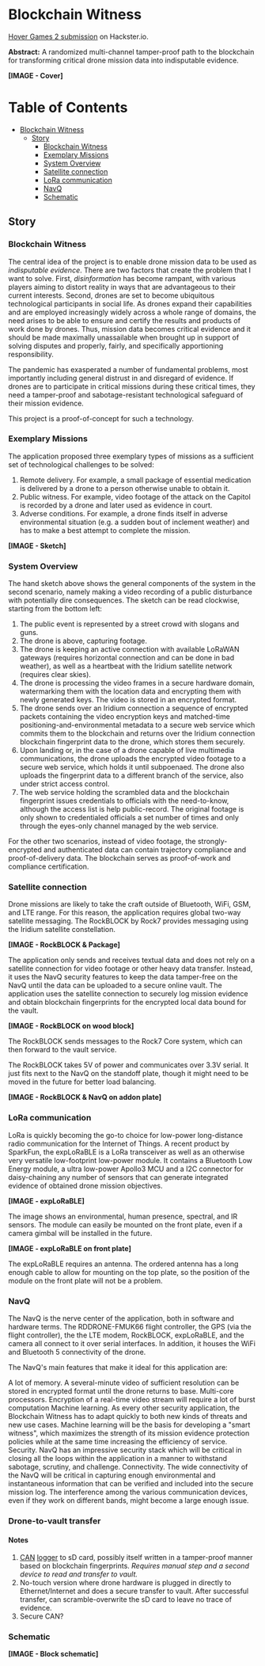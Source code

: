 # Blockchain Witness

[Hover Games 2 submission](https://www.hackster.io/ivogeorg/blockchain-witness-d0f902) on Hackster.io.

**Abstract:** A randomized multi-channel tamper-proof path to the blockchain for transforming critical drone mission data into indisputable evidence.

**[IMAGE - Cover]**

Table of Contents
=================

* [Blockchain Witness](#blockchain-witness)
  * [Story](#story)
    * [Blockchain Witness](#blockchain-witness-1)
    * [Exemplary Missions](#exemplary-missions)
    * [System Overview](#system-overview)
    * [Satellite connection](#satellite-connection)
    * [LoRa communication](#lora-communication)
    * [NavQ](#navq)
    * [Schematic](#schematic)

## Story

### Blockchain Witness

The central idea of the project is to enable drone mission data to be used as _indisputable evidence_. There are two factors that create the problem that I want to solve. First, _disinformation_ has become rampant, with various players aiming to distort reality in ways that are advantageous to their current interests. Second, drones are set to become ubiquitous technological participants in social life. As drones expand their capabilities and are employed increasingly widely across a whole range of domains, the need arises to be able to ensure and certify the results and products of work done by drones. Thus, mission data becomes critical evidence and it should be made maximally unassailable when brought up in support of solving disputes and properly, fairly, and specifically apportioning responsibility.

The pandemic has exasperated a number of fundamental problems, most importantly including general distrust in and disregard of evidence. If drones are to participate in critical missions during these critical times, they need a tamper-proof and sabotage-resistant technological safeguard of their mission evidence.

This project is a proof-of-concept for such a technology.

### Exemplary Missions

The application proposed three exemplary types of missions as a sufficient set of technological challenges to be solved:

  1. Remote delivery. For example, a small package of essential medication is delivered by a drone to a person otherwise unable to obtain it.  
  2. Public witness. For example, video footage of the attack on the Capitol is recorded by a drone and later used as evidence in court.  
  3. Adverse conditions. For example, a drone finds itself in adverse environmental situation (e.g. a sudden bout of inclement weather) and has to make a best attempt to complete the mission.  

**[IMAGE - Sketch]**

### System Overview

The hand sketch above shows the general components of the system in the second scenario, namely making a video recording of a public disturbance with potentially dire consequences. The sketch can be read clockwise, starting from the bottom left:

  1. The public event is represented by a street crowd with slogans and guns.  
  2. The drone is above, capturing footage.  
  3. The drone is keeping an active connection with available LoRaWAN gateways (requires horizontal connection and can be done in bad weather), as well as a heartbeat with the Iridium satellite network (requires clear skies).  
  4. The drone is processing the video frames in a secure hardware domain, watermarking them with the location data and encrypting them with newly generated keys. The video is stored in an encrypted format.  
  5. The drone sends over an Iridium connection a sequence of encrypted packets containing the video encryption keys and matched-time positioning-and-environmental metadata to a secure web service which commits them to the blockchain and returns over the Iridium connection blockchain fingerprint data to the drone, which stores them securely.  
  6. Upon landing or, in the case of a drone capable of live multimedia communications, the drone uploads the encrypted video footage to a secure web service, which holds it until subpoenaed. The drone also uploads the fingerprint data to a different branch of the service, also under strict access control.  
  7. The web service holding the scrambled data and the blockchain fingerprint issues credentials to officials with the need-to-know, although the access list is help public-record. The original footage is only shown to credentialed officials a set number of times and only through the eyes-only channel managed by the web service.  
 
For the other two scenarios, instead of video footage, the strongly-encrypted and authenticated data can contain trajectory compliance and proof-of-delivery data. The blockchain serves as proof-of-work and compliance certification.

### Satellite connection

Drone missions are likely to take the craft outside of Bluetooth, WiFi, GSM, and LTE range. For this reason, the application requires global two-way satellite messaging. The RockBLOCK by Rock7 provides messaging using the Iridium satellite constellation.

**[IMAGE - RockBLOCK & Package]**

The application only sends and receives textual data and does not rely on a satellite connection for video footage or other heavy data transfer. Instead, it uses the NavQ security features to keep the data tamper-free on the NavQ until the data can be uploaded to a secure online vault. The application uses the satellite connection to securely log mission evidence and obtain blockchain fingerprints for the encrypted local data bound for the vault.

**[IMAGE - RockBLOCK on wood block]**

The RockBLOCK sends messages to the Rock7 Core system, which can then forward to the vault service.

The RockBLOCK takes 5V of power and communicates over 3.3V serial. It just fits next to the NavQ on the standoff plate, though it might need to be moved in the future for better load balancing.

**[IMAGE - RockBLOCK & NavQ on addon plate]**

### LoRa communication

LoRa is quickly becoming the go-to choice for low-power long-distance radio communication for the Internet of Things. A recent product by SparkFun, the expLoRaBLE is a LoRa transceiver as well as an otherwise very versatile low-footprint low-power module. It contains a Bluetooth Low Energy module, a ultra low-power Apollo3 MCU and a I2C connector for daisy-chaining any number of sensors that can generate integrated evidence of obtained drone mission objectives.

**[IMAGE - expLoRaBLE]**

The image shows an environmental, human presence, spectral, and IR sensors. The module can easily be mounted on the front plate, even if a camera gimbal will be installed in the future.

**[IMAGE - expLoRaBLE on front plate]**

The expLoRaBLE requires an antenna. The ordered antenna has a long enough cable to allow for mounting on the top plate, so the position of the module on the front plate will not be a problem.

### NavQ

The NavQ is the nerve center of the application, both in software and hardware terms. The RDDRONE-FMUK66 flight controller, the GPS (via the flight controller), the the LTE modem, RockBLOCK, expLoRaBLE, and the camera all connect to it over serial interfaces. In addition, it houses the WiFi and Bluetooth 5 connectivity of the drone.

The NavQ's main features that make it ideal for this application are:

A lot of memory. A several-minute video of sufficient resolution can be stored in encrypted format until the drone returns to base.
Multi-core processors. Encryption of a real-time video stream will require a lot of burst computation
Machine learning. As every other security application, the Blockchain Witness has to adapt quickly to both new kinds of threats and new use cases. Machine learning will be the basis for developing a "smart witness", which maximizes the strength of its mission evidence protection policies while at the same time increasing the efficiency of service.
Security. NavQ has an impressive security stack which will be critical in closing all the loops within the application in a manner to withstand sabotage, scrutiny, and challenge.
Connectivity. The wide connectivity of the NavQ will be critical in capturing enough environmental and instantaneous information that can be verified and included into the secure mission log.
The interference among the various communication devices, even if they work on different bands, might become a large enough issue.

### Drone-to-vault transfer

#### Notes

1. [CAN](https://www.csselectronics.com/screen/page/simple-intro-to-can-bus/language/en) [logger](https://www.csselectronics.com/screen/page/can-logger-products) to sD card, possibly itself written in a tamper-proof manner based on blockchain fingerprints. _Requires manual step and a second device to read and transfer to vault._ 
2. No-touch version where drone hardware is plugged in directly to Ethernet/Internet and does a secure transfer to vault. After successful transfer, can scramble-overwrite the sD card to leave no trace of evidence.  
3. Secure CAN?  

### Schematic

**[IMAGE - Block schematic]**

